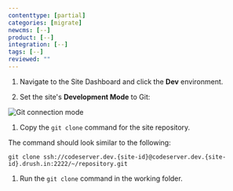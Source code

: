 ```yaml
---
contenttype: [partial]
categories: [migrate]
newcms: [--]
product: [--]
integration: [--]
tags: [--]
reviewed: ""
---
```


1. Navigate to the Site Dashboard and click the **<span class="fa fa-wrench"></span> Dev** environment.

1. Set the site's **Development Mode** to Git:

  ![Git connection mode](../../images/dashboard/connection-mode-git.png)

1. Copy the `git clone` command for the site repository.

  The command should look similar to the following:

  ```shell{promptUser:user}
  git clone ssh://codeserver.dev.{site-id}@codeserver.dev.{site-id}.drush.in:2222/~/repository.git
  ```

1. Run the `git clone` command in the working folder.

